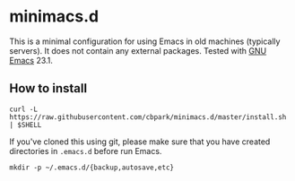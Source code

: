 # minimacs.d

This is a minimal configuration for using Emacs in old machines (typically servers). It does not contain any external packages. Tested with [GNU Emacs](https://www.gnu.org/software/emacs/) 23.1.

## How to install

```
curl -L https://raw.githubusercontent.com/cbpark/minimacs.d/master/install.sh | $SHELL
```

If you've cloned this using git, please make sure that you have created directories in `.emacs.d` before run Emacs.

```
mkdir -p ~/.emacs.d/{backup,autosave,etc}
```